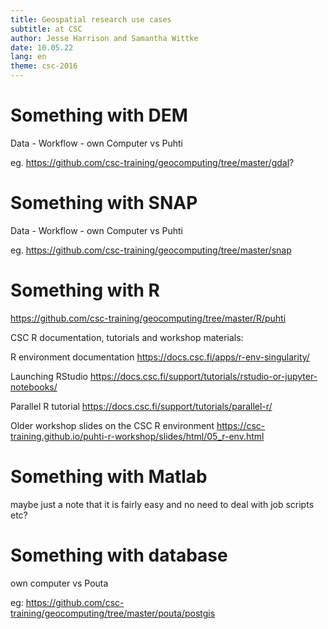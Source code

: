 ```yaml
--- 
title: Geospatial research use cases
subtitle: at CSC
author: Jesse Harrison and Samantha Wittke
date: 10.05.22
lang: en
theme: csc-2016
---
```


# Something with DEM

Data -  Workflow - own Computer vs Puhti

eg. https://github.com/csc-training/geocomputing/tree/master/gdal?


# Something with SNAP

Data -  Workflow - own Computer vs Puhti

eg. https://github.com/csc-training/geocomputing/tree/master/snap


# Something with R

https://github.com/csc-training/geocomputing/tree/master/R/puhti

CSC R documentation, tutorials and workshop materials:

R environment documentation
https://docs.csc.fi/apps/r-env-singularity/

Launching RStudio
https://docs.csc.fi/support/tutorials/rstudio-or-jupyter-notebooks/

Parallel R tutorial
https://docs.csc.fi/support/tutorials/parallel-r/

Older workshop slides on the CSC R environment
https://csc-training.github.io/puhti-r-workshop/slides/html/05_r-env.html

# Something with Matlab

maybe just a note that it is fairly easy and no need to deal with job scripts etc?

# Something with database

own computer vs Pouta

eg: https://github.com/csc-training/geocomputing/tree/master/pouta/postgis

# 



